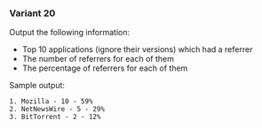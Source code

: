 ### Variant 20
Output the following information:

* Top 10 applications (ignore their versions) which had a referrer
* The number of referrers for each of them
* The percentage of referrers for each of them

Sample output:

```
1. Mozilla - 10 - 59%
2. NetNewsWire - 5 - 29%
3. BitTorrent - 2 - 12%
```
